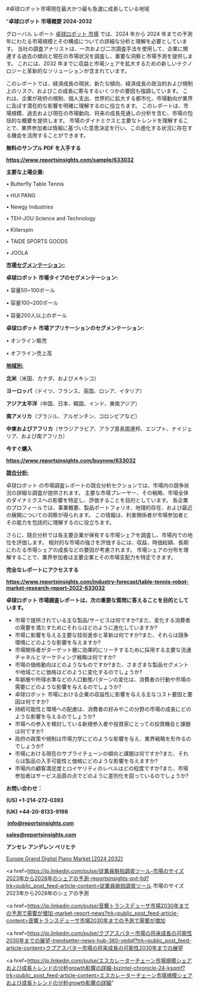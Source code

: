 #卓球ロボット市場現在最大かつ最も急速に成長している地域

"<strong>卓球ロボット 市場概要 2024-2032</strong>

グローバル レポート <a href=https://www.reportsinsights.com/sample/633032>卓球ロボット 市場</a> では、2024 年から 2024 年までの予測年にわたる市場規模とその構成についての詳細な分析と理解を必要としています。 当社の調査アナリストは、一次および二次調査手法を使用して、企業に関連する過去の傾向と現在の市場状況を調査し、重要な洞察と市場予測を提供します。 これには、2032 年までに収益と市場シェアを拡大​​するための新しいテクノロジーと革新的なソリューションが含まれています。

このレポートでは、経済成長の現状、新たな傾向、経済成長の政治的および規制上のリスク、およびこの成長に寄与するいくつかの要因も強調しています。 これは、企業が政府の規制、個人支出、世界的に拡大する都市化、市場動向が業界に及ぼす潜在的な影響を明確に理解するのに役立ちます。 このレポートは、市場規模、過去および現在の市場動向、将来の成長見通しの分析を含む、市場の包括的な概要を提供します。 市場のダイナミクスと主要なトレンドを理解することで、業界参加者は情報に基づいた意思決定を行い、この進化する状況に存在する機会を活用することができます。

<strong><b>無料のサンプル PDF を入手する</b></strong>

<a href=https://www.reportsinsights.com/sample/633032><strong><u>https://www.reportsinsights.com/sample/633032</u></strong></a>

<strong>主要な上場企業:</strong>

• Butterfly Table Tennis

• HUI PANG

• Newgy Industries

• TEH-JOU Science and Technology

• Killerspin

• TAIDE SPORTS GOODS

• JOOLA

<strong><u>市場セグメンテーション</u></strong><strong><u>:</u></strong>

<strong>卓球ロボット 市場タイプのセグメンテーション:</strong>

• 容量50~100ボール

• 容量100~200ボール

• 容量200人以上のボール

<strong>卓球ロボット 市場アプリケーションのセグメンテーション:</strong>

• オンライン販売

• オフライン売上高

<strong><u>地域別</u></strong><strong><u>:</u></strong>

<strong>北米</strong>（米国、カナダ、およびメキシコ）

<strong>ヨーロッパ</strong>（ドイツ、フランス、英国、ロシア、イタリア）

<strong>アジア太平洋</strong>（中国、日本、韓国、インド、東南アジア）

<strong>南アメリカ</strong>（ブラジル、アルゼンチン、コロンビアなど）

<strong>中東およびアフリカ</strong>（サウジアラビア、アラブ首長国連邦、エジプト、ナイジェリア、および南アフリカ）

<strong>今すぐ購入</strong>

<a href=https://www.reportsinsights.com/buynow/633032><strong><u>https://www.reportsinsights.com/buynow/633032</u></strong></a>

<strong><u>競合分析:</u></strong>

卓球ロボット の市場調査レポートの競合分析セクションでは、市場内の競争状況の詳細な調査が提供されます。 主要な市場プレーヤー、その戦略、市場全体のダイナミクスへの影響を特定し、評価することを目的としています。 各企業のプロフィールでは、事業概要、製品ポートフォリオ、地理的存在、および最近の展開についての洞察が得られます。 この情報は、利害関係者が市場参加者とその能力を包括的に理解するのに役立ちます。

さらに、競合分析では各主要企業が保有する市場シェアを調査し、市場内での地位を評価します。 相対的な市場の強さを評価するには、収益、時価総額、長期にわたる市場シェアの成長などの要因が考慮されます。 市場シェアの分布を理解することで、業界参加者は主要企業とその市場支配力を特定できます。

<strong>完全なレポートにアクセスする</strong>

<a href=https://www.reportsinsights.com/industry-forecast/table-tennis-robot-market-research-report-2022-633032><strong><u><b>https://www.reportsinsights.com/industry-forecast/table-tennis-robot-market-research-report-2022-633032</b></u></strong></a>

<strong><b>卓球ロボット 市場調査レポートは、次の重要な質問に答えることを目的としています。</b></strong>
<ul>
  <li>市場で提供されている主な製品/サービスは何ですか?また、変化する消費者の需要を満たすためにそれらはどのように進化していますか?</li>
  <li>市場に影響を与える主要な技術進歩と革新は何ですか?また、それらは競争環境にどのような影響を与えますか?</li>
  <li>市場関係者がターゲット層に効果的にリーチするために採用する主要な流通チャネルとマーケティング戦略は何ですか?</li>
  <li>市場の価格動向はどのようなものですか?また、さまざまな製品セグメントや地域ごとに価格はどのように変化するのでしょうか?</li>
  <li>年齢層や所得水準などの人口動態パターンの変化は、消費者の行動や市場の需要にどのような影響を与えるのでしょうか?</li>
  <li>卓球ロボット 市場における企業の収益性に影響を与える主なコスト要因と要因は何ですか?</li>
  <li>持続可能性と環境への配慮は、消費者の好みやこの分野の市場の成長にどのような影響を与えるのでしょうか?</li>
  <li>市場への参入を検討している新規参入者や投資家にとっての投資機会と課題は何ですか?</li>
  <li>政府の政策や規制は市場力学にどのような影響を与え、業界戦略を形作るのでしょうか?</li>
  <li>市場における現在のサプライチェーンの傾向と課題は何ですか?また、それらは製品の入手可能性と価格にどのような影響を与えますか?</li>
  <li>市場内の顧客満足度とロイヤリティのレベルはどの程度ですか?また、市場参加者はサービス品質の点でどのように差別化を図っているのでしょうか?</li>
</ul>
<strong>お問い合わせ：</strong>

<strong>(US) +1-214-272-0393</strong>

<strong>(UK) +44-20-8133-9198</strong>

<strong> </strong><a href=info@reportsinsights.com><strong><u>info@reportsinsights.com</u></strong></a>

<a href=sales@reportsinsights.com><strong><u>sales@reportsinsights.com</u></strong></a>

<strong>アンセレ アンデレン ベリヒテ</strong>

<a href=https://www.linkedin.com/pulse/europe-grand-digital-piano-markets-trends-s2cwf/>Europe Grand Digital Piano Market [2024 2032]</a>

<a href=https://jp.linkedin.com/pulse/従業員脈拍調査ツール-市場のサイズ2023年から2028年のシェアの予測-reportsinsights-pvt-ltd?trk=public_post_feed-article-content>従業員脈拍調査ツール 市場のサイズ2023年から2028年のシェアの予測</a>

<a href=https://jp.linkedin.com/pulse/音響トランスデューサ市場2030年までの予測で需要が増加-market-report-news?trk=public_post_feed-article-content>音響トランスデューサ市場2030年までの予測で需要が増加</a>

<a href=https://jp.linkedin.com/pulse/クプアスバター市場の将来成長の可能性2030年までの展望-trendsetter-news-hub-360-vedqf?trk=public_post_feed-article-content>クプアスバター市場の将来成長の可能性2030年までの展望</a>

<a href=https://jp.linkedin.com/pulse/エスカレーターチェーン市場規模シェアおよび成長トレンドの分析growth影響の詳細-bizintel-chronicle-24-ksqmf?trk=public_post_feed-article-content>エスカレーターチェーン市場規模シェアおよび成長トレンドの分析growth影響の詳細</a>"
